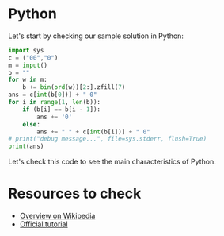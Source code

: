 # Python

Let's start by checking our sample solution in Python:

```python runnable
import sys
c = ("00","0")
m = input()
b = ""
for w in m:
    b += bin(ord(w))[2:].zfill(7)
ans = c[int(b[0])] + " 0"
for i in range(1, len(b)):
    if (b[i] == b[i - 1]):
        ans += '0'
    else:
        ans += " " + c[int(b[i])] + " 0"
# print("debug message...", file=sys.stderr, flush=True)
print(ans)
```

Let's check this code to see the main characteristics of Python:

# Resources to check

- [Overview on Wikipedia](https://en.wikipedia.org/wiki/Python_(programming_language))
- [Official tutorial](https://docs.python.org/3/tutorial/index.html)
